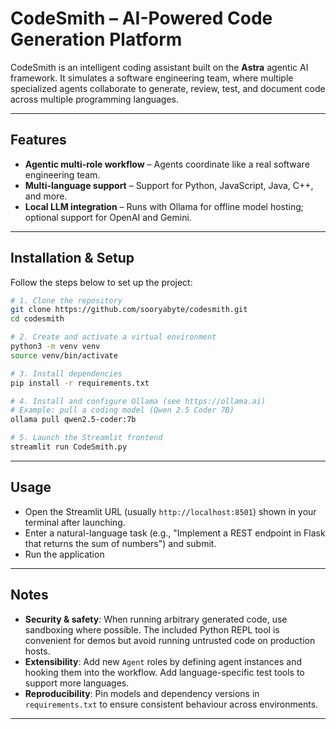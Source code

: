 # CodeSmith – AI-Powered Code Generation Platform

CodeSmith is an intelligent coding assistant built on the **Astra** agentic AI framework. It simulates a software engineering team, where multiple specialized agents collaborate to generate, review, test, and document code across multiple programming languages.

---

## Features
- **Agentic multi-role workflow** – Agents coordinate like a real software engineering team.  
- **Multi-language support** – Support for Python, JavaScript, Java, C++, and more.  
- **Local LLM integration** – Runs with Ollama for offline model hosting; optional support for OpenAI and Gemini.  

---

##  Installation & Setup

Follow the steps below to set up the project:

```bash
# 1. Clone the repository
git clone https://github.com/sooryabyte/codesmith.git
cd codesmith

# 2. Create and activate a virtual environment
python3 -m venv venv
source venv/bin/activate

# 3. Install dependencies
pip install -r requirements.txt

# 4. Install and configure Ollama (see https://ollama.ai)
# Example: pull a coding model (Qwen 2.5 Coder 7B)
ollama pull qwen2.5-coder:7b

# 5. Launch the Streamlit frontend
streamlit run CodeSmith.py

```
---

##  Usage

- Open the Streamlit URL (usually `http://localhost:8501`) shown in your terminal after launching.
- Enter a natural-language task (e.g., "Implement a REST endpoint in Flask that returns the sum of numbers") and submit.
- Run the application

---

##  Notes
- **Security & safety**: When running arbitrary generated code, use sandboxing where possible. The included Python REPL tool is convenient for demos but avoid running untrusted code on production hosts.
- **Extensibility**: Add new `Agent` roles by defining agent instances and hooking them into the workflow. Add language-specific test tools to support more languages.
- **Reproducibility**: Pin models and dependency versions in `requirements.txt` to ensure consistent behaviour across environments.

---
